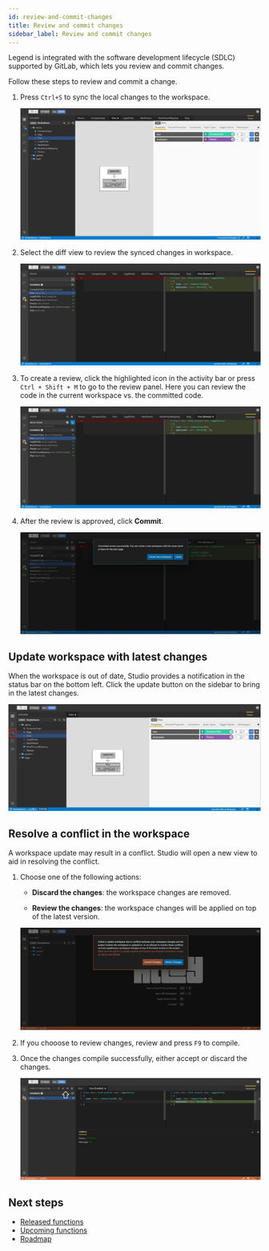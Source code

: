 ```yaml
---
id: review-and-commit-changes
title: Review and commit changes
sidebar_label: Review and commit changes
---
```


Legend is integrated with the software development lifecycle (SDLC) supported by GitLab, which lets you review and commit changes.

Follow these steps to review and commit a change.

1. Press `Ctrl+S` to sync the local changes to the workspace.

    ![Sync local changes to workspace](../assets/sync-local-changes.JPG)

2. Select the diff view to review the synced changes in workspace.

    ![Review changes](../assets/review-changes.JPG)

3. To create a review, click the highlighted icon in the activity bar or press `Ctrl + Shift + M` to go to the review panel. Here you can review the code in the current workspace vs. the committed code.

    ![Create a review](../assets/create-review.JPG)

4. After the review is approved, click **Commit**.

    ![Commit the changes](../assets/commit-changes.JPG)

## Update workspace with latest changes

When the workspace is out of date, Studio provides a notification in the status bar on the bottom left. Click the update button on the sidebar to bring in the latest changes.

![](../assets/sdlc_step5.JPG)

## Resolve a conflict in the workspace

A workspace update may result in a conflict. Studio will open a new view to aid in resolving the conflict.  

1. Choose one of the following actions:

    - **Discard the changes**: the workspace changes are removed.

    - **Review the changes**: the workspace changes will be applied on top of the latest version.

    ![Discard or review changes](../assets/discard-or-remove-changes.JPG)

2. If you chooose to review changes, review and press `F9` to compile.

3. Once the changes compile successfully, either accept or discard the changes.

    ![Accept or discard changes](../assets/accept-or-discard-changes.JPG)

## Next steps

- [Released functions](released-functions.md)
- [Upcoming functions](upcoming-functions.md)
- [Roadmap](roadmap.md)
